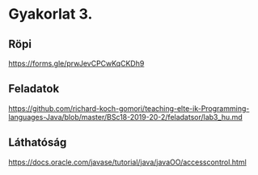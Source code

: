 # Gyakorlat 3.

## Röpi

https://forms.gle/prwJevCPCwKqCKDh9

## Feladatok

https://github.com/richard-koch-gomori/teaching-elte-ik-Programming-languages-Java/blob/master/BSc18-2019-20-2/feladatsor/lab3_hu.md

## Láthatóság

https://docs.oracle.com/javase/tutorial/java/javaOO/accesscontrol.html
